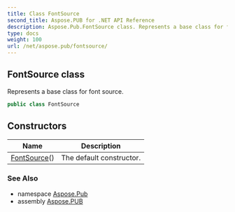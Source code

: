 ```yaml
---
title: Class FontSource
second_title: Aspose.PUB for .NET API Reference
description: Aspose.Pub.FontSource class. Represents a base class for font source
type: docs
weight: 100
url: /net/aspose.pub/fontsource/
---
```

## FontSource class

Represents a base class for font source.

```csharp
public class FontSource
```

## Constructors

| Name | Description |
| --- | --- |
| [FontSource](fontsource/)() | The default constructor. |

### See Also

* namespace [Aspose.Pub](../../aspose.pub/)
* assembly [Aspose.PUB](../../)


